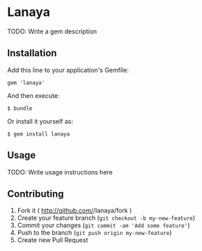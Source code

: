 # Lanaya

TODO: Write a gem description

## Installation

Add this line to your application's Gemfile:

    gem 'lanaya'

And then execute:

    $ bundle

Or install it yourself as:

    $ gem install lanaya

## Usage

TODO: Write usage instructions here

## Contributing

1. Fork it ( http://github.com/<my-github-username>/lanaya/fork )
2. Create your feature branch (`git checkout -b my-new-feature`)
3. Commit your changes (`git commit -am 'Add some feature'`)
4. Push to the branch (`git push origin my-new-feature`)
5. Create new Pull Request

